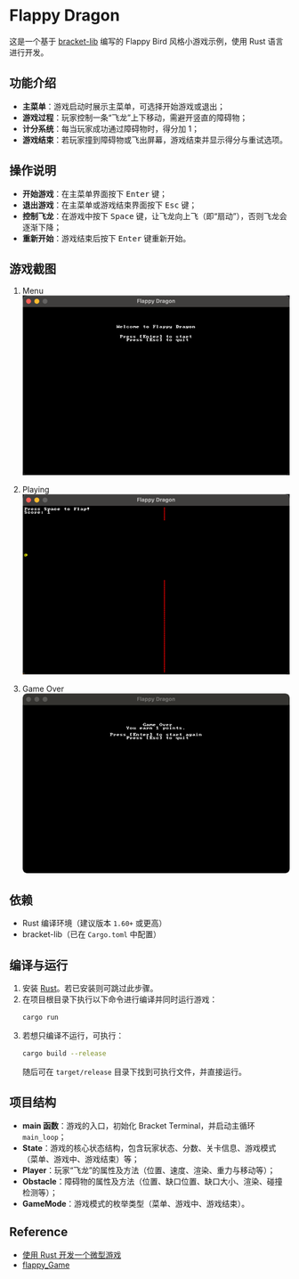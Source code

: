 # Flappy Dragon

这是一个基于 [bracket-lib](https://crates.io/crates/bracket-lib) 编写的 Flappy Bird 风格小游戏示例，使用 Rust 语言进行开发。

## 功能介绍

- **主菜单**：游戏启动时展示主菜单，可选择开始游戏或退出；
- **游戏过程**：玩家控制一条“飞龙”上下移动，需避开竖直的障碍物；
- **计分系统**：每当玩家成功通过障碍物时，得分加 1；
- **游戏结束**：若玩家撞到障碍物或飞出屏幕，游戏结束并显示得分与重试选项。

## 操作说明

- **开始游戏**：在主菜单界面按下 <kbd>Enter</kbd> 键；
- **退出游戏**：在主菜单或游戏结束界面按下 <kbd>Esc</kbd> 键；
- **控制飞龙**：在游戏中按下 <kbd>Space</kbd> 键，让飞龙向上飞（即“扇动”），否则飞龙会逐渐下降；
- **重新开始**：游戏结束后按下 <kbd>Enter</kbd> 键重新开始。

## 游戏截图

1. Menu 
   ![Menu](./images/menu.png)

2. Playing
   ![Playing](./images/playing.png)

3. Game Over
   ![Game Over](./images/gameover.png)

## 依赖

- Rust 编译环境（建议版本 `1.60+` 或更高）
- bracket-lib（已在 `Cargo.toml` 中配置）

## 编译与运行

1. 安装 [Rust](https://www.rust-lang.org/)。若已安装则可跳过此步骤。
2. 在项目根目录下执行以下命令进行编译并同时运行游戏：
   ```bash
   cargo run
   ```
3. 若想只编译不运行，可执行：
   ```bash
   cargo build --release
   ```
   随后可在 `target/release` 目录下找到可执行文件，并直接运行。

## 项目结构

- **main 函数**：游戏的入口，初始化 Bracket Terminal，并启动主循环 `main_loop`；
- **State**：游戏的核心状态结构，包含玩家状态、分数、关卡信息、游戏模式（菜单、游戏中、游戏结束）等；
- **Player**：玩家“飞龙”的属性及方法（位置、速度、渲染、重力与移动等）；
- **Obstacle**：障碍物的属性及方法（位置、缺口位置、缺口大小、渲染、碰撞检测等）；
- **GameMode**：游戏模式的枚举类型（菜单、游戏中、游戏结束）。

## Reference

- [使用 Rust 开发一个微型游戏](https://www.bilibili.com/video/BV1vM411J74S?spm_id_from=333.788.videopod.episodes&vd_source=08f6061352a48592300531e0cfa0e49b)
- [flappy_Game](https://github.com/dweb-channel/flappy_Game/tree/main)